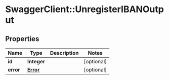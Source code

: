 # SwaggerClient::UnregisterIBANOutput

## Properties
Name | Type | Description | Notes
------------ | ------------- | ------------- | -------------
**id** | **Integer** |  | [optional] 
**error** | [**Error**](Error.md) |  | [optional] 


